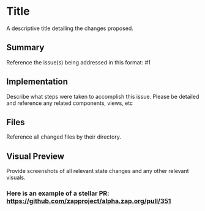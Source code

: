 # Title

A descriptive title detailing the changes proposed.

## Summary

Reference the issue(s) being addressed in this format: #1

## Implementation

Describe what steps were taken to accomplish this issue. Please be detailed and reference any related components, views, etc

## Files

Reference all changed files by their directory.

## Visual Preview

Provide screenshots of all relevant state changes and any other relevant visuals.


### Here is an example of a stellar PR: https://github.com/zapproject/alpha.zap.org/pull/351
